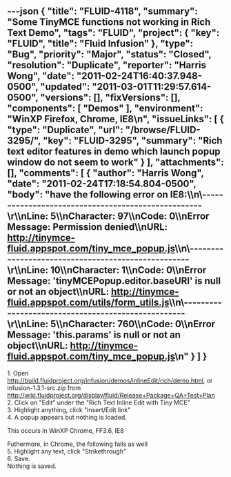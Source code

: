 ---json
{
  "title": "FLUID-4118",
  "summary": "Some TinyMCE functions not working in Rich Text Demo",
  "tags": "FLUID",
  "project": {
    "key": "FLUID",
    "title": "Fluid Infusion"
  },
  "type": "Bug",
  "priority": "Major",
  "status": "Closed",
  "resolution": "Duplicate",
  "reporter": "Harris Wong",
  "date": "2011-02-24T16:40:37.948-0500",
  "updated": "2011-03-01T11:29:57.614-0500",
  "versions": [],
  "fixVersions": [],
  "components": [
    "Demos"
  ],
  "environment": "WinXP Firefox, Chrome, IE8\n",
  "issueLinks": [
    {
      "type": "Duplicate",
      "url": "/browse/FLUID-3295/",
      "key": "FLUID-3295",
      "summary": "Rich text editor features in demo which launch popup window do not seem to work"
    }
  ],
  "attachments": [],
  "comments": [
    {
      "author": "Harris Wong",
      "date": "2011-02-24T17:18:54.804-0500",
      "body": "have the following error on IE8:\\\n\\---------------------------------------------------\r\\\nLine: 5\\\nCharacter: 97\\\nCode: 0\\\nError Message: Permission denied\\\nURL: <http://tinymce-fluid.appspot.com/tiny_mce_popup.js>\\\n\\---------------------------------------------------\r\\\nLine: 10\\\nCharacter: 1\\\nCode: 0\\\nError Message: 'tinyMCEPopup.editor.baseURI' is null or not an object\\\nURL: <http://tinymce-fluid.appspot.com/utils/form_utils.js>\\\n\\---------------------------------------------------\r\\\nLine: 5\\\nCharacter: 760\\\nCode: 0\\\nError Message: 'this.params' is null or not an object\\\nURL: <http://tinymce-fluid.appspot.com/tiny_mce_popup.js>\n"
    }
  ]
}
---
1\. Open <http://build.fluidproject.org/infusion/demos/inlineEdit/rich/demo.html>, or infusion-1.3.1-src.zip from <http://wiki.fluidproject.org/display/fluid/Release+Package+QA+Test+Plan>\
2\. Click on "Edit" under the "Rich Text Inline Edit with Tiny MCE"\
3\. Highlight anything, click "Insert/Edit link"\
4\. A popup appears but nothing is loaded.

This occurs in WinXP Chrome, FF3.6, IE8

Futhermore, in Chrome, the following fails as well\
5\. Highlight any text, click "Strikethrough"\
6\. Save.\
Nothing is saved.

        